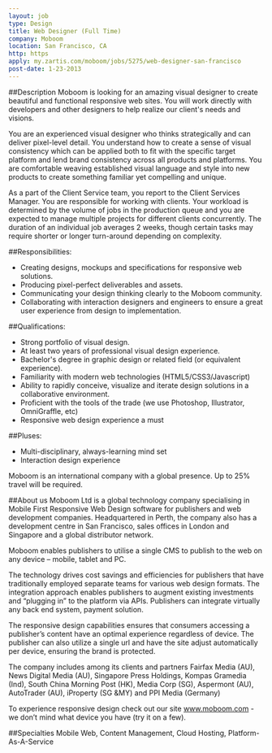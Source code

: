 ```yaml
---
layout: job
type: Design
title: Web Designer (Full Time)
company: Moboom
location: San Francisco, CA
http: https
apply: my.zartis.com/moboom/jobs/5275/web-designer-san-francisco
post-date: 1-23-2013
--- 
```


##Description
Moboom is looking for an amazing visual designer to create beautiful and functional responsive web sites. You will work directly with developers and other designers to help realize our client's needs and visions.

You are an experienced visual designer who thinks strategically and can deliver pixel-level detail. You understand how to create a sense of visual consistency which can be applied both to fit with the specific target platform and lend brand consistency across all products and platforms. You are comfortable weaving established visual language and style into new products to create something familiar yet compelling and unique.

As a part of the Client Service team, you report to the Client Services Manager. You are responsible for working with clients. Your workload is determined by the volume of jobs in the production queue and you are expected to manage multiple projects for different clients concurrently. The duration of an individual job averages 2 weeks, though certain tasks may require shorter or longer turn-around depending on complexity.

##Responsibilities:

* Creating designs, mockups and specifications for responsive web solutions.
* Producing pixel-perfect deliverables and assets.
* Communicating your design thinking clearly to the Moboom community.
* Collaborating with interaction designers and engineers to ensure a great user experience from design to implementation.

##Qualifications:

* Strong portfolio of visual design.
* At least two years of professional visual design experience.
* Bachelor's degree in graphic design or related field (or equivalent experience).
* Familiarity with modern web technologies (HTML5/CSS3/Javascript) 
* Ability to rapidly conceive, visualize and iterate design solutions in a collaborative environment.
* Proficient with the tools of the trade (we use Photoshop, Illustrator, OmniGraffle, etc)
* Responsive web design experience a must

##Pluses:

* Multi-disciplinary, always-learning mind set
* Interaction design experience

Moboom is an international company with a global presence. Up to 25% travel will be required. 


##About us
Moboom Ltd is a global technology company specialising in Mobile First Responsive Web Design software for publishers and web development companies. Headquartered in Perth, the company also has a development centre in San Francisco, sales offices in London and Singapore and a global distributor network. 

Moboom enables publishers to utilise a single CMS to publish to the web on any device – mobile, tablet and PC. 

The technology drives cost savings and efficiencies for publishers that have traditionally employed separate teams for various web design formats. The integration approach enables publishers to augment existing investments and “plugging in” to the platform via APIs. Publishers can integrate virtually any back end system, payment solution. 

The responsive design capabilities ensures that consumers accessing a publisher’s content have an optimal experience regardless of device. The publisher can also utilize a single url and have the site adjust automatically per device, ensuring the brand is protected. 

The company includes among its clients and partners Fairfax Media (AU), News Digital Media (AU), Singapore Press Holdings, Kompas Gramedia (Ind), South China Morning Post (HK), Media Corp (SG), Aspermont (AU), AutoTrader (AU), iProperty (SG &MY) and PPI Media (Germany) 

To experience responsive design check out our site www.moboom.com - we don’t mind what device you have (try it on a few).

##Specialties
Mobile Web, Content Management, Cloud Hosting, Platform-As-A-Service